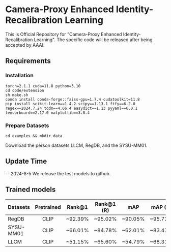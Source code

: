 # Camera-Proxy Enhanced Identity-Recalibration Learning

This is Official Repository for "Camera-Proxy Enhanced Identity-Recalibration Learning". The specific code will be released after being accepted by AAAI.

## Requirements

### Installation

```shell
torch=2.1.1 cuda=11.8 python=3.10
cd code/extension
sh make.sh
conda install conda-forge::faiss-gpu=1.7.4 cudatoolkit=11.8
pip install scikit-learn==1.4.2 scipy==1.13.1 ftfy==6.2.0 regex==2024.7.24 tqdm==4.66.4 easydict==1.13 pyyaml==6.0.1 tensorboard==2.17.0 matplotlib==3.8.4
```
### Prepare Datasets

```shell
cd examples && mkdir data
```
Download the person datasets LLCM, RegDB, and the SYSU-MM01.

## Update Time
-- 2024-8-5 We release the test models to github.

## Trained models
| Datasets  | Pretrained | Rank@1 | Rank@1 (R) | mAP | mAP (R) | Model(pth)                                                                                                 |
|:-----------|:----------:|:----------:|:----------:|:----------:|:----------:|:----------:|
| RegDB     | CLIP     | ~92.39% | ~95.02% | ~90.05% | ~95.72% | [best_epoch_78.pth](https://1drv.ms/f/c/de0254e500a56cf5/EpjRASk4JZ9DqFUVcePR_HYBAkCvze9v9F3yX01PKZLl2w?e=cumSeZ) |
| SYSU-MM01 | CLIP     | ~66.01% | ~84.78% | ~62.01% | ~83.47% | [best_epoch_84.pth](https://1drv.ms/f/c/de0254e500a56cf5/EnSNRwNF0X1IrE2w5px3ic8BJQELB8OG1ZKPj037jfVUPA?e=DhHJnP) |
| LLCM      | CLIP     | ~51.15% | ~65.60% | ~54.79% | ~68.31% | [best_epoch_81.pth](https://1drv.ms/f/c/de0254e500a56cf5/EkPKNa_gkY1NrUBfrd41plkBaB4N0QwOEBvc6m0ns5HicQ?e=yn0tPi) |
